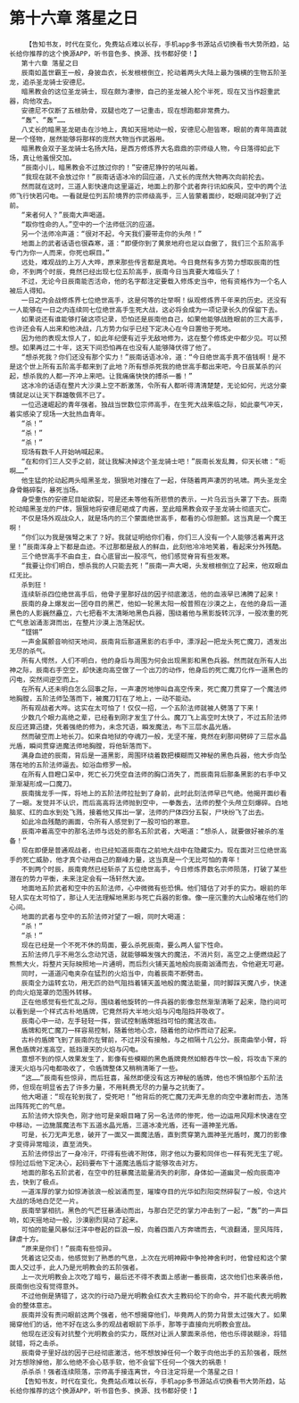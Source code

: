 # 第十六章 落星之日
        【告知书友，时代在变化，免费站点难以长存，手机app多书源站点切换看书大势所趋，站长给你推荐的这个换源APP，听书音色多、换源、找书都好使！】
       第十六章 落星之日
       辰南如盖世霸王一般，身披血衣，长发根根倒立，抡动着两头大陆上最为强横的生物五阶圣龙，追杀圣龙骑士安德尼。
       暗黑教会的这位圣龙骑士，现在颇为凄惨，自己的圣龙被人抡个半死，现在又当作超重武器，向他攻去。
       安德尼不仅断了五根肋骨，双腿也吃了一记重击，现在想跑都非常费力。
       “轰”、“轰”……
       八丈长的暗黑圣龙砸击在沙地上，真如天摇地动一般，安德尼心胆皆寒，眼前的青年简直就是一个怪物，居然能够将那样的庞然大物当作武器用。
       暗黑教会双子圣龙骑士名扬大陆，是西方修炼界大名鼎鼎的宗师级人物，今日落得如此下场，真让他羞恨交加。
       “辰南小儿，暗黑教会不过放过你的！”安德尼狰狞的吼叫着。
       “我现在就不会放过你！”辰南话语冰冷的回应道，八丈长的庞然大物再次向前抡去。
       然而就在这时，三道人影快速向这里逼近，地面上的那个武者奔行讯如疾风，空中的两个法师飞行快若闪电。一看就是位列五阶境界的宗师级高手，三人皆蒙着面纱，眨眼间就冲到了近前。
       “来者何人？”辰南大声喝道。
       “取你性命的人。”空中的一个法师低沉的应道。
       另一个法师冷声道：“很对不起，今天我们要带走你的头颅！”
       地面上的武者话语也很森寒，道：“即便你到了黄泉地府也足以自傲了，我们三个五阶高手专门为你一人而来，你死也瞑目。”
       远处，难观战的上万人大哗，原来那些传言都是真地。今日竟然有多方势力想取辰南的性命，不到两个时辰，竟然已经出现七位五阶高手，辰南今日当真要大难临头了！
       不过，无论今日辰南能否活命，他的名字都注定要载入修炼史当中，他有资格作为一个名人被后人得知。
       一日之内会战修炼界七位绝世高手，这是何等的壮举啊！纵观修炼界千年来的历史。还没有一人能够在一日之内连续同七位绝世高手生死大战，这必将会成为一项记录长久的保留下去。
       如果说还有谁能够打破这项记录，恐怕还是辰南他自己，如果他能够战胜眼前的三大高手，也许还会有人出来和他决战，几方势力似乎已经下定决心在今日置他于死地。
       因为他的表现太惊人了，如此年纪便有近乎无敌地修为，这在整个修炼史中都少见。可以预想。如果再过二十年，这天下间恐怕再在也没有人能够降伏得了他了。
       “想杀死我？你们还没有那个实力！”辰南话语冰冷，道：“今日绝世高手真不值钱啊！是不是这个世上所有五阶高手都来到了此地？所有想杀死我的绝世高手都出来吧，今日辰某杀的兴起，想杀我的人都一齐冲上来吧。让我痛痛快快的搏杀一番！”
       这冰冷的话语在整片大沙漠上空不断激荡，令所有人都听得清清楚楚，无论如何，光这分豪情就足以让天下群雄敬佩不已了。
       一位迅速崛起的青年强者。独战当世数位宗师高手，在生死大战来临之际，如此豪气冲天，着实感染了现场一大批热血青年。
       “杀！”
       “杀！”
       “杀！”
       现场有数千人开始呐喊起来。
       “在和你们三人交手之前，就让我解决掉这个圣龙骑士吧！”辰南长发乱舞，仰天长啸：“呃啊……”
       他生猛的抡动起两头暗黑圣龙，狠狠地对撞在了一起，伴随着两声凄厉的吼啸。两头圣龙全身骨骼碎裂，暴死当场。
       身受重伤的安德尼目眦欲裂，可是还未等他有所悲愤的表示，一片乌云当头罩了下去。辰南抡动暗黑圣龙的尸体，狠狠地将安德尼砸成了肉酱，至此暗黑教会双子圣龙骑士彻底灭亡。
       不仅是场外观战众人，就是场内的三个蒙面绝世高手，都看的心惊胆颤。这当真是一个魔王啊！
       “你们以为我是强弩之末了？好。我就证明给你们看，你们三人没有一个人能够活着离开这里！”辰南浑身上下都是血迹。不过那都是敌人的鲜血，此刻他冷冷地笑着，看起来分外残酷。
       三个绝世高手不由自主，自心底冒出一股凉气，他们感觉脊背有些发寒。
       “我要让你们明白，想杀我的人只能去死！”辰南一声大喝，头发根根倒立了起来，他双眼血红无比。
       杀到狂！
       连续斩杀四位绝世高手后，他骨子里那好战的因子彻底激活，他的血液早已沸腾了起来！
       辰南的身上爆发出一团夺目的黑芒，他如一轮黑太阳一般普照在沙漠之上，在他的身后一道黑色的人影巍然矗立，六七把看不太清晰地黑色兵器，围绕着他与黑影旋转沉浮，一股浓重的死亡气息汹涌澎湃而出，在整片沙漠上浩荡起伏。
       “铿锵”
       一声金属颤音响彻天地间，辰南背后那道黑影的右手中，漂浮起一把龙头死亡魔刀，透发出无尽的杀气。
       所有人愕然，人们不明白，他的身后与周围为何会出现黑影和黑色兵器。然而就在所有人出神之际，辰南右手空空，却快速向高空做了一个出刀的动作，他身后的死亡魔刀化作一道黑色的闪电，突然间逆空而上。
       在所有人还未明白怎么回事之际，一声凄厉地惨叫自高空传来，死亡魔刀贯穿了一个魔法师地胸膛，五阶法师坠落而下，被魔刀钉在了地上，一动不能动。
       所有观战者大哗。这实在太可怕了！仅仅一招，一个五阶法师就被人劈落了下来！
       少数几个眼力高绝之辈，已经看到刚才发生了什么。魔刀飞上高空时太快了，不过五阶法师反应还算迅捷，凭着强绝的修为，未念咒语，瞬发魔法，布下三层水晶光盾。
       然而破空而上地长刀。如来自地狱的夺魂刀一般，无坚不摧，竟然在刹那间劈碎了三层水晶光盾，瞬间贯穿进魔法师地胸膛，将他斩落而下。
       满身血迹的辰南，背后是一道黑影，周围环绕着数把模糊而又神秘的黑色兵器，他大步向坠落在地的五阶法师逼去。如浴血修罗一般。
       在所有人目瞪口呆中，死亡长刀凭空自法师的胸口消失了，而辰南背后那条黑影的右手中又渐渐凝形成一口魔刀。
       辰南擒龙手一挥，将地上的五阶法师拉扯到了身前，此时此刻法师早已气绝。他揭开面纱看了一眼。发觉并不认识，而后高高将法师抛到空中，一拳轰去，法师的整个头颅立刻爆碎。白地脑浆、红的血水到处飞溅，接着他又挥出一掌，法师的尸体四分五裂，尸块纷飞了出去。
       如此冷血残酷的画面，令所有人感觉到了一股可怕的寒意。
       辰南冲着高空中的那名法师与远处的那名五阶武者，大喝道：“想杀人，就要做好被杀的准备！”
       现在即便是普通观战者，也已经知道辰南在之前地大战中在隐藏实力。现在面对三位绝世高手的死亡威胁，他才真个动用自己的巅峰力量，这当真是一个无比可怕的青年！
       不到两个时辰，辰南竟然已经斩杀了五位绝世高手，今日修炼界数名宗师陨落，打破了某些潜在的势力平衡，未来注定会有一场轩然大波。
       地面地五阶武者和空中的五阶法师，心中微微有些恐惧。他们错估了对手的实力。眼前的年轻人实在太可怕了，那让人无法理解地黑影与死亡兵器的影像。像一座沉重的大山般堵在他们的心间。
       地面的武者与空中的五阶法师对望了一眼，同时大喝道：
       “杀！”
       “杀！”
       现在已经是一个不死不休的局面，要么杀死辰南，要么两人留下性命。
       五阶法师几乎不用怎么念动咒语，就能够瞬发强大的魔法，不消片刻，高空之上便燃烧起了熊熊大火，将整片天际映照地一片通明，而后烈火铺天盖地般向辰南汹涌而去，令他避无可避。
       同时，一道道闪电夹杂在猛烈的火焰当中，向着辰南不断劈击。
       辰南全力运转玄功，用无匹的劲气阻挡着铺天盖地般的魔法能量，同时脚踩天魔八步，快速的向火焰笼罩的范围外转移。
       正在他感觉有些忙乱之际，围绕着他旋转的一件兵器的影像忽然渐渐清晰了起来，隐约间可以看到是一个样式古朴地盾牌，它竟然将大半地火焰与闪电阻挡并吸收了。
       辰南心中一动，左手轻轻一挥，尝试控制盾牌抵挡可怕的魔法攻击。
       盾牌和死亡魔刀一样容易控制，随着他地心念，随着他的动作而动了起来。
       古朴的盾牌飞到了辰南的左臂前，不过并没有接触，与之相隔十几公分。辰南曲举小臂，将黑色盾牌对准高空，抵挡漫天的火焰与闪电。
       意想不到的惊人效果发生了，影像有些模糊的黑色盾牌竟然如鲸吞牛饮一般，将攻击下来的漫天火焰与闪电都吸收了，令盾牌整体又稍稍清晰了一些。
       “这……”辰南有些惊异，而后狂喜，虽然即便没有这方神秘的盾牌，他也不惧怕那个五阶法师，但现在明显省去了许多力量，不用耗费无尽的力量与之抗衡了。
       他大喝道：“现在轮到我了，受死吧！”他背后的死亡魔刀无声无息的向空中激射而去，浩荡出阵阵死亡的气息。
       五阶法师大惊失色，刚才他可是亲眼目睹了另一名法师的惨死，他一边运用风翔术快速在空中移动，一边施展魔法布下五道水晶光盾，三道冰凌光盾，还有一道神圣光盾。
       可是，长刀无声无息，破开了一面又一面魔法盾，直到贯穿第九面神圣光盾时，魔刀的影像才变得异常暗淡，直至消失。
       五阶法师惊出了一身冷汗，吓得有些魂不附体，刚才他以为要和同伴也一样有死无生了呢。惊险过后他下定决心，起码要布下十道魔法盾后才能够攻击对方。
       地面的那名五阶武者，在空中的狂暴魔法能量消失的刹那，身体如一道幽灵一般向辰南冲去，快到了极点。
       一道浑厚的掌力如惊涛骇浪一般汹涌而至，璀璨夺目的光华如烈阳突然碎裂了一般，令这片大战的场地白茫茫一片。
       辰南举掌相抗，黑色的气芒狂暴涌动而出，与那白茫茫的掌力冲击到了一起，“轰”的一声巨响，如天摇地动一般，沙漠剧烈晃动了起来。
       可怕的能量风暴似汪洋中卷起的巨浪一般，向着四面八方奔啸而去，气浪翻涌，罡风阵阵，肆虐十方。
       “原来是你们！”辰南有些惊异。
       凭着这记交击，他感觉到了熟悉的气息，上次在光明神殿中争抢神舍利时，他曾经和这个蒙面人交过手，此人乃是光明教会的五阶强者。
       上一次光明教会上次吃了暗亏，最后还不得不表面上感谢一番辰南，这次他们也来袭杀他，辰南倒也没有觉得意外。
       不过他倒是猜错了，这次的行动乃是光明教会红衣大主教码伦下的命令，并不能代表光明教会的整体意志。
       辰南并没有责问眼前这两个强者，他不想揭穿他们，毕竟两人的势力背景太过强大了。如果揭穿他们的话，他不好在这么多的观战者眼前下杀手，那等于直接向光明教会宣战。
       他现在还没有对抗整个光明教会的实力，既然对让派人蒙面来杀他，他也乐得装糊涂，将错就错，将之击杀。
       辰南骨子里好战的因子已经彻底激活，他不想放掉任何一个敢于向他出手的五阶强者，既然对方想除掉他，那么他绝不会心慈手软，他不会留下任何一个强大的祸患！
       杀杀杀！强者连续陨落，宗师高手接连离世，今日注定将是一个落星之日！
       【告知书友，时代在变化，免费站点难以长存，手机app多书源站点切换看书大势所趋，站长给你推荐的这个换源APP，听书音色多、换源、找书都好使！】